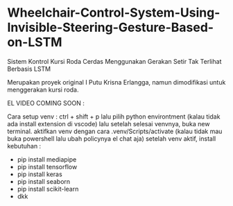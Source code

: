 # Wheelchair-Control-System-Using-Invisible-Steering-Gesture-Based-on-LSTM
Sistem Kontrol Kursi Roda Cerdas Menggunakan Gerakan Setir Tak Terlihat Berbasis LSTM

Merupakan proyek original I Putu Krisna Erlangga, namun dimodifikasi untuk menggerakan kursi roda. 

EL VIDEO COMING SOON :

Cara setup venv :
ctrl + shift + p lalu pilih python environtment (kalau tidak ada install extension di vscode)
lalu setelah selesai venvnya, buka new terminal. aktifkan venv dengan cara .venv/Scripts/activate (kalau tidak mau buka powershell lalu ubah policynya el chat aja)
setelah venv aktif, install kebutuhan :
 - pip install mediapipe
 - pip install tensorflow
 - pip install keras
 - pip install seaborn
 - pip install scikit-learn
 - dkk
